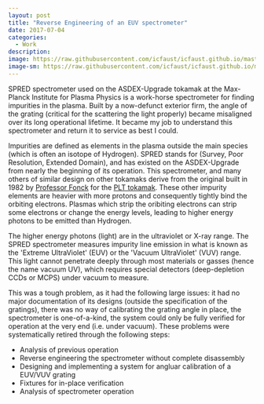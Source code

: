 ```yaml
---
layout: post
title: "Reverse Engineering of an EUV spectrometer"
date: 2017-07-04
categories:
  - Work
description: 
image: https://raw.githubusercontent.com/icfaust/icfaust.github.io/master/_screenshots/SPRED_13.2.png
image-sm: https://raw.githubusercontent.com/icfaust/icfaust.github.io/master/_screenshots/SPRED_13.2.png
---
```

SPRED spectrometer used on the ASDEX-Upgrade tokamak at the Max-Planck Institute for Plasma Physics is a work-horse spectrometer for finding impurities in the plasma. Built by a now-defunct exterior firm, the angle of the grating (critical for the scattering the light properly) became misaligned over its long operational lifetime.  It became my job to understand this spectrometer and return it to service as best I could.

Impurities are defined as elements in the plasma outside the main species (which is often an isotope of Hydrogen). SPRED stands for (Survey, Poor Resolution, Extended Domain), and has existed on the ASDEX-Upgrade from nearly the beginning of its operation.  This spectrometer, and many others of similar design on other tokamaks derive from the original built in 1982 by <a href="https://directory.engr.wisc.edu/ep/Faculty/Fonck_Raymond/">Professor Fonck</a> for the <a href="https://en.wikipedia.org/wiki/Princeton_Large_Torus">PLT tokamak</a>.  These other impurity elements are heavier with more protons and consequently tightly bind the orbiting electrons.  Plasmas which strip the oribiting electrons can strip some electrons or change the energy levels, leading to higher energy photons to be emitted than Hydrogen.

The higher energy photons (light) are in the ultraviolet or X-ray range.  The SPRED spectrometer measures impurity line emission in what is known as the 'Extreme UltraViolet' (EUV) or the 'Vacuum UltraViolet' (VUV) range.  This light cannot penetrate deeply through most materials or gasses (hence the name vacuum UV), which requires special detectors (deep-depletion CCDs or MCPS) under vacuum to measure.

This was a tough problem, as it had the following large issues:  it had no major documentation of its designs (outside the specification of the gratings), there was no way of calibrating the grating angle in place, the spectrometer is one-of-a-kind, the system could only be fully verified for operation at the very end (i.e. under vacuum).  These problems were systematically retired through the following steps:

<ul>
  <li>Analysis of previous operation</li>
  <li>Reverse engineering the spectrometer without complete disassembly</li>
  <li>Designing and implementing a system for angluar calibration of a EUV/VUV grating</li>
  <li>Fixtures for in-place verification</li>
  <li>Analysis of spectrometer operation</li>
</ul>
